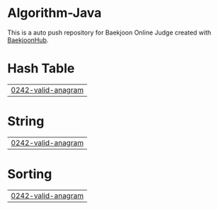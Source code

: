 # Algorithm-Java
This is a auto push repository for Baekjoon Online Judge created with [BaekjoonHub](https://github.com/BaekjoonHub/BaekjoonHub).


# Hash Table
|  |
| ------- |
| [0242-valid-anagram](https://github.com/sejineer/Problem-Solving/tree/master/0242-valid-anagram) |
# String
|  |
| ------- |
| [0242-valid-anagram](https://github.com/sejineer/Problem-Solving/tree/master/0242-valid-anagram) |
# Sorting
|  |
| ------- |
| [0242-valid-anagram](https://github.com/sejineer/Problem-Solving/tree/master/0242-valid-anagram) |